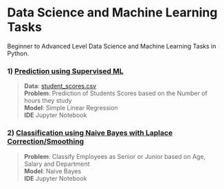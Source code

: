 # Data Science and Machine Learning Tasks

Beginner to Advanced Level Data Science and Machine Learning Tasks in Python.
### 1) [Prediction using Supervised ML](https://github.com/yousaf530/Data-Science-and-ML-Tasks/tree/master/Prediction%20using%20Supervised%20ML)

> **Data**: <a href='http://bit.ly/w-data'> student_scores.csv </a> <br>
> **Problem**: Prediction of Students Scores based on the Number of hours they study <br>
> **Model**: Simple Linear Regression <br>
> **IDE** Jupyter Notebook

### 2) [Classification using Naive Bayes with Laplace Correction/Smoothing](https://github.com/yousaf530/Data-Science-and-ML-Tasks/tree/master/Naive%20Bayes%20Classification%20with%20Laplace%20Correction)

> **Problem**: Classify Employees as Senior or Junior based on Age, Salary and Department <br>
> **Model**: Naive Bayes <br>
> **IDE** Jupyter Notebook
